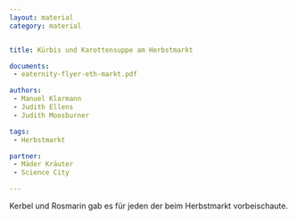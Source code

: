 ```yaml
---
layout: material
category: material


title: Kürbis und Karottensuppe am Herbstmarkt

documents: 
 - eaternity-flyer-eth-markt.pdf

authors: 
 - Manuel Klarmann
 - Judith Ellens
 - Judith Moosburner

tags:
 - Herbstmarkt

partner:
 - Mäder Kräuter
 - Science City

---
```



Kerbel und Rosmarin gab es für jeden der beim Herbstmarkt vorbeischaute.